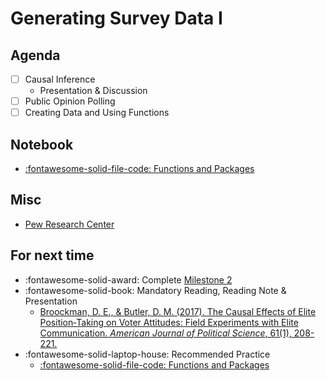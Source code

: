 # Generating Survey Data I

## Agenda
- [ ] Causal Inference
    - Presentation & Discussion
- [ ] Public Opinion Polling
- [ ] Creating Data and Using Functions

## Notebook

- [:fontawesome-solid-file-code: Functions and Packages](https://colab.research.google.com/github/mickaeltemporao/itds/blob/main/materials/03-functions-and-packages.ipynb)

## Misc
- [Pew Research Center](https://www.pewresearch.org/global/2021/10/21/citizens-in-advanced-economies-want-significant-changes-to-their-political-systems/)

## For next time
- :fontawesome-solid-award: Complete [Milestone 2](https://colab.research.google.com/github/mickaeltemporao/data-analysis/blob/main/materials/assignment-2.ipynb)
- :fontawesome-solid-book: Mandatory Reading, Reading Note & Presentation
    - [Broockman, D. E., & Butler, D. M. (2017). The Causal Effects of Elite Position‐Taking on Voter Attitudes: Field Experiments with Elite Communication. *American Journal of Political Science*, 61(1), 208-221.](https://proxy.sciencespobordeaux.fr:2595/doi/epdf/10.1111/ajps.12243)
- :fontawesome-solid-laptop-house: Recommended Practice
    - [:fontawesome-solid-file-code: Functions and Packages](https://colab.research.google.com/github/mickaeltemporao/itds/blob/main/materials/03-functions-and-packages.ipynb)
